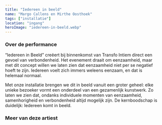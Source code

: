 ```yaml
---
title: "Iedereen in beeld"
name: "Margo Callens en Mirthe Oosthoek"
tags: ["installatie"]
location: "ingang"
heroImage: "iedereen-in-beeld.webp"
---
```


### Over de performance

“Iedereen in Beeld” creëert bij binnenkomst van Transfo Intiem direct een gevoel van verbondenheid. Het evenement draait om eenzaamheid, maar met dit concept willen we laten zien dat eenzaamheid niet per se negatief hoeft te zijn. Iedereen voelt zich immers weleens eenzaam, en dat is helemaal normaal.

Met onze installatie brengen we dit in beeld vanuit een groter geheel: elke unieke bezoeker vormt een onderdeel van een gezamenlijk kunstwerk. Zo laten we zien dat, ondanks individuele momenten van eenzaamheid, samenhorigheid en verbondenheid altijd mogelijk zijn. De kernboodschap is duidelijk: Iedereen komt in beeld.

### Meer van deze artiest
